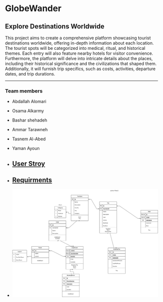 # GlobeWander
Explore Destinations Worldwide
---
This project aims to create a comprehensive platform showcasing tourist destinations worldwide, offering in-depth information about each location.
The tourist spots will be categorized into medical, ritual, and historical themes.
Each entry will also feature nearby hotels for visitor convenience.
Furthermore, the platform will delve into intricate details about the places, including their historical significance and the civilizations that shaped them.
Additionally, it will furnish trip specifics, such as costs, activities, departure dates, and trip durations.

--- 

### Team members

- Abdallah Alomari

- Osama Alkarmy

- Bashar shehadeh

- Ammar Tarawneh

- Tasnem Al-Abed

- Yaman Ayoun

- ## [User Stroy](https://github.com/Identity-Imbalance/GlobeWander/blob/sub-main/userstroy.md)
- ## [Requirments](https://github.com/Identity-Imbalance/GlobeWander/blob/sub-main/requirements.md)

- ![ERD Globe Wander](https://github.com/Identity-Imbalance/GlobeWander/blob/sub-main/ERD.png)
